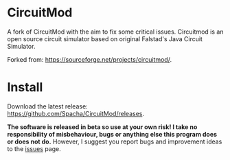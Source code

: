 # CircuitMod
A fork of CircuitMod with the aim to fix some critical issues. Circuitmod is an open source circuit simulator based on original Falstad's Java Circuit Simulator.

Forked from: https://sourceforge.net/projects/circuitmod/.

# Install
Download the latest release: https://github.com/Spacha/CircuitMod/releases.

**The software is released in beta so use at your own risk! I take no responsibility of misbehaviour, bugs or anything else this program does or does not do.** However, I suggest you report bugs and improvement ideas to the [issues](https://github.com/Spacha/CircuitMod/issues) page.
